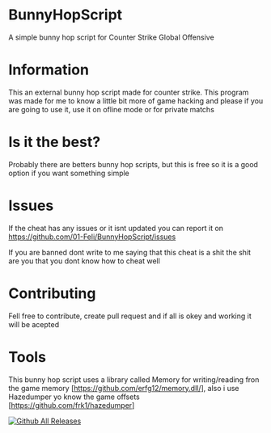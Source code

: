 # BunnyHopScript
A simple bunny hop script for Counter Strike Global Offensive

# Information
This an external bunny hop script made for counter strike.
This program was made for me to know a little bit more of game hacking and please if you are going to use it, use it on ofline mode or for private matchs

# Is it the best?
Probably there are betters bunny hop scripts, but this is free so it is a good option if you want something simple

# Issues
If the cheat has any issues or it isnt updated you can report it on https://github.com/01-Feli/BunnyHopScript/issues

If you are banned dont write to me saying that this cheat is a shit the shit are you that you dont know how to cheat well

# Contributing

Fell free to contribute, create pull request and if all is okey and working it will be acepted

# Tools
This bunny hop script uses a library called Memory for writing/reading fron the game memory [https://github.com/erfg12/memory.dll/], also i use Hazedumper yo know the game offsets [https://github.com/frk1/hazedumper]

[![Github All Releases](https://img.shields.io/github/downloads/01-Feli/BunnyHopScript/total?label=Github%20Downloads)]()
